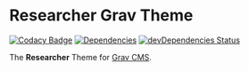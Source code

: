 # Researcher Grav Theme

[![Codacy Badge](https://api.codacy.com/project/badge/Grade/3b7fb36cddee48378350f74c160a6bf1)](https://app.codacy.com/app/leonidboykov/grav-theme-researcher?utm_source=github.com&utm_medium=referral&utm_content=leonidboykov/grav-theme-researcher&utm_campaign=badger)
[![Dependencies](https://david-dm.org/leonidboykov/grav-theme-ibraintech.svg)](https://david-dm.org/leonidboykov/grav-theme-ibraintech)
[![devDependencies Status](https://david-dm.org/leonidboykov/grav-theme-ibraintech/dev-status.svg)](https://david-dm.org/leonidboykov/grav-theme-ibraintech?type=dev)

The **Researcher** Theme for [Grav CMS](http://github.com/getgrav/grav).
